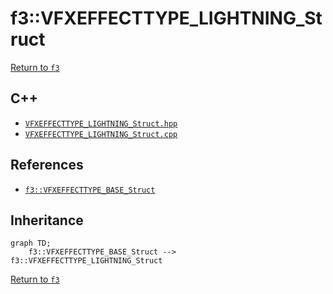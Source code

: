 # f3::VFXEFFECTTYPE_LIGHTNING_Struct

[Return to `f3`](/docs/f3.md)

## C++

- [`VFXEFFECTTYPE_LIGHTNING_Struct.hpp`](/c++/include/VFXEFFECTTYPE_LIGHTNING_Struct.hpp)
- [`VFXEFFECTTYPE_LIGHTNING_Struct.cpp`](/c++/source/VFXEFFECTTYPE_LIGHTNING_Struct.cpp)

## References

- [`f3::VFXEFFECTTYPE_BASE_Struct`](/docs/f3/VFXEFFECTTYPE_BASE_Struct.md)

## Inheritance

```mermaid
graph TD;
    f3::VFXEFFECTTYPE_BASE_Struct --> f3::VFXEFFECTTYPE_LIGHTNING_Struct
```

[Return to `f3`](/docs/f3.md)